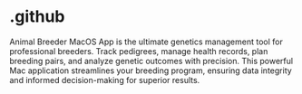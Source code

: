 # .github
Animal Breeder MacOS App is the ultimate genetics management tool for professional breeders. Track pedigrees, manage health records, plan breeding pairs, and analyze genetic outcomes with precision. This powerful Mac application streamlines your breeding program, ensuring data integrity and informed decision-making for superior results.
